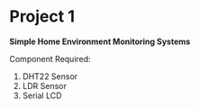 # Project 1
<p><b>Simple Home Environment Monitoring Systems</b></p>
Component Required:

1. DHT22 Sensor
2. LDR Sensor
3. Serial LCD
